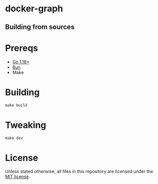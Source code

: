 # docker-graph

## Building from sources

# Prereqs

- [Go 1.18+](https://go.dev/dl/)
- [Bun](https://bun.sh/)
- Make

# Building

```shell
make build
```

# Tweaking

```shell
make dev
```

# License

Unless stated otherwise, all files in this repository are licensed under the [MIT license](./LICENSE.md).
